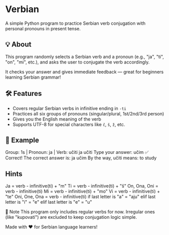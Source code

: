 # Verbian

A simple Python program to practice Serbian verb conjugation with personal pronouns in present tense.

## 💡 About

This program randomly selects a Serbian verb and a pronoun (e.g., "ja", "ti", "on", "mi", etc.), and asks the user to conjugate the verb accordingly.

It checks your answer and gives immediate feedback — great for beginners learning Serbian grammar!

## 🛠 Features

- Covers regular Serbian verbs in infinitive ending in `-ti`
- Practices all six groups of pronouns (singular/plural, 1st/2nd/3rd person)
- Gives you the English meaning of the verb
- Supports UTF-8 for special characters like `č`, `š`, `ž`, etc.

## 🧪 Example
Group: 1s | Pronoun: ja | Verb: učiti
ja učiti
Type your answer: učim
✅ Correct!
The correct answer is: ja učim
By the way, učiti means: to study

## Hints

Ja = verb - infinitive(ti) + "m"
Ti = verb - infinitive(ti) + "š"
On, Ona, Oni = verb - infinitive(ti)
Mi = verb - infinitive(ti) + "mo"
Vi = verb - infinitive(ti) + "te"
Oni, One, Ona = verb - infinitive(ti)
  if last letter is "a" = "aju" 
  elif last letter is "i" = "e" 
  elif last letter is "e" = "u"

📌 Note
This program only includes regular verbs for now. Irregular ones (like "kupovati") are excluded to keep conjugation logic simple.

Made with ❤️ for Serbian language learners!
